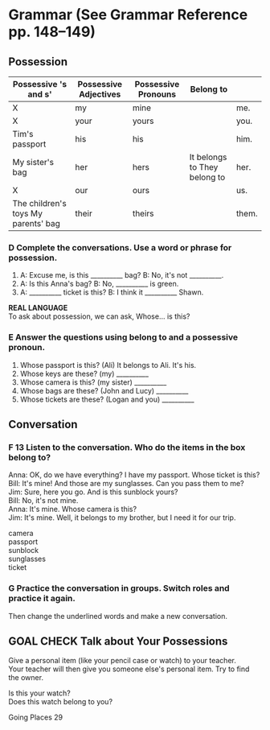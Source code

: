 # Grammar (See Grammar Reference pp. 148–149)

## Possession

| Possessive 's and s' | Possessive Adjectives | Possessive Pronouns | Belong to |  |
|----------------------|------------------------|----------------------|-----------|--|
| X | my | mine | | me. |
| X | your | yours | | you. |
| Tim's passport | his | his | | him. |
| My sister's bag | her | hers | It belongs to They belong to | her. |
| X | our | ours | | us. |
| The children's toys My parents' bag | their | theirs | | them. |

### D Complete the conversations. Use a word or phrase for possession.

1. A: Excuse me, is this __________ bag? B: No, it's not __________.
2. A: Is this Anna's bag? B: No, __________ is green.
3. A: __________ ticket is this? B: I think it __________ Shawn.

**REAL LANGUAGE**  
To ask about possession, we can ask, Whose... is this?

### E Answer the questions using belong to and a possessive pronoun.

1. Whose passport is this? (Ali) It belongs to Ali. It's his.
2. Whose keys are these? (my) __________
3. Whose camera is this? (my sister) __________
4. Whose bags are these? (John and Lucy) __________
5. Whose tickets are these? (Logan and you) __________

## Conversation

### F 13 Listen to the conversation. Who do the items in the box belong to?

Anna: OK, do we have everything? I have my passport. Whose ticket is this?  
Bill: It's mine! And those are my sunglasses. Can you pass them to me?  
Jim: Sure, here you go. And is this sunblock yours?  
Bill: No, it's not mine.  
Anna: It's mine. Whose camera is this?  
Jim: It's mine. Well, it belongs to my brother, but I need it for our trip.  

camera  
passport  
sunblock  
sunglasses  
ticket

### G Practice the conversation in groups. Switch roles and practice it again.
Then change the underlined words and make a new conversation.

## GOAL CHECK Talk about Your Possessions

Give a personal item (like your pencil case or watch) to your teacher.  
Your teacher will then give you someone else's personal item. Try to find the owner.

Is this your watch?  
Does this watch belong to you?

Going Places 29